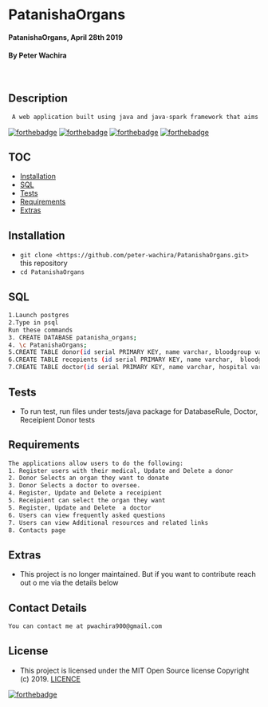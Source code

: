 # PatanishaOrgans
#### PatanishaOrgans, April 28th 2019
#### By **Peter Wachira**
![]()
![]()
## Description

```bash
 A web application built using java and java-spark framework that aims at speeding up the process of linking organ donors to organ recipients. 
```


[![forthebadge](https://forthebadge.com/images/badges/powered-by-electricity.svg)](https://forthebadge.com)
[![forthebadge](https://forthebadge.com/images/badges/made-with-java.svg)](https://forthebadge.com)
[![forthebadge](https://forthebadge.com/images/badges/uses-html.svg)](https://forthebadge.com)
[![forthebadge](https://forthebadge.com/images/badges/uses-css.svg)](https://forthebadge.com)


## TOC

- [Installation](#Installation)
- [SQL](#SQL)
- [Tests](#Tests)
- [Requirements](#Requirements)
- [Extras](#extras)



## Installation
* `git clone <https://github.com/peter-wachira/PatanishaOrgans.git>` this repository
* `cd PatanishaOrgans`

## SQL
```bash
1.Launch postgres
2.Type in psql
Run these commands
3. CREATE DATABASE patanisha_organs;
4. \c PatanishaOrgans;
5.CREATE TABLE donor(id serial PRIMARY KEY, name varchar, bloodgroup varchar, organ varchar, doctorid int);
6.CREATE TABLE recepients (id serial PRIMARY KEY, name varchar,  bloodgroup varchar, organ varchar, doctorid varchar);
7.CREATE TABLE doctor(id serial PRIMARY KEY, name varchar, hospital varchar, contact varchar);
```

## Tests

- To run test, run files under tests/java package for DatabaseRule, Doctor, Receipient Donor tests 


## Requirements

```bash
The applications allow users to do the following:
1. Register users with their medical, Update and Delete a donor
2. Donor Selects an organ they want to donate
3. Donor Selects a doctor to oversee.
4. Register, Update and Delete a receipient  
5. Receipient can select the organ they want 
5. Register, Update and Delete  a doctor
6. Users can view frequently asked questions
7. Users can view Additional resources and related links 
8. Contacts page
```

## Extras

- This project is no longer maintained. But if you want to contribute reach out o me via the details below 



## Contact Details
```bash
You can contact me at pwachira900@gmail.com
```

## License
- This project is licensed under the MIT Open Source license Copyright (c) 2019. [LICENCE](https://github.com/peter-wachira/PatanishaOrgans/blob/master/LICENCE)

[![forthebadge](https://forthebadge.com/images/badges/makes-people-smile.svg)](https://forthebadge.com)
